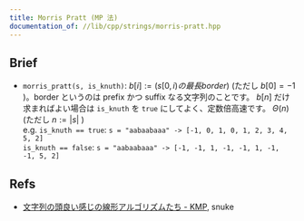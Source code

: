 ```yaml
---
title: Morris Pratt (MP 法)
documentation_of: //lib/cpp/strings/morris-pratt.hpp
---
```

## Brief
* `morris_pratt(s, is_knuth)`: $b[i] := (s[0,i) の最長 border)$ (ただし $b[0] = -1$ )。border というのは prefix かつ suffix なる文字列のことです。 $b[n]$ だけ求まればよい場合は `is_knuth` を `true` にしてよく、定数倍高速です。 $\Theta(n)$ (ただし $n := |s|$ )  
  e.g. `is_knuth == true`: `s = "aabaabaaa" -> [-1, 0, 1, 0, 1, 2, 3, 4, 5, 2]`  
       `is_knuth == false`: `s = "aabaabaaa" -> [-1, -1, 1, -1, -1, 1, -1, -1, 5, 2]`

## Refs
* [文字列の頭良い感じの線形アルゴリズムたち - KMP](https://snuke.hatenablog.com/entry/2014/12/01/235807), snuke
